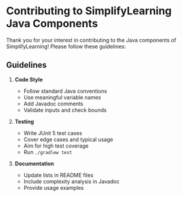 # Contributing to SimplifyLearning Java Components

Thank you for your interest in contributing to the Java components of SimplifyLearning! Please follow these guidelines:

## Guidelines

1. **Code Style**
   - Follow standard Java conventions
   - Use meaningful variable names
   - Add Javadoc comments
   - Validate inputs and check bounds

2. **Testing**
   - Write JUnit 5 test cases
   - Cover edge cases and typical usage
   - Aim for high test coverage
   - Run `./gradlew test`

3. **Documentation**
   - Update lists in README files
   - Include complexity analysis in Javadoc
   - Provide usage examples
